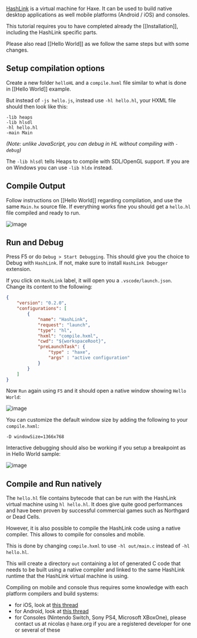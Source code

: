 [HashLink](https://hashlink.haxe.org/) is a virtual machine for Haxe. It can be used to build native desktop applications as well mobile platforms (Android / iOS) and consoles.

This tutorial requires you to have completed already the [[Installation]], including the HashLink specific parts.

Please also read [[Hello World]] as we follow the same steps but with some changes.

## Setup compilation options

Create a new folder `helloHL` and a `compile.hxml` file similar to what is done in [[Hello World]] example.

But instead of `-js hello.js`, instead use `-hl hello.hl`, your HXML file should then look like this:

```
-lib heaps
-lib hlsdl
-hl hello.hl
-main Main
```

_(Note: unlike JavaScript, you can debug in HL without compiling with `-debug`)_

The `-lib hlsdl` tells Heaps to compile with SDL/OpenGL support. If you are on Windows you can use `-lib hldx` instead.

## Compile Output

Follow instructions on [[Hello World]] regarding compilation, and use the same `Main.hx` source file.
If everything works fine you should get a `hello.hl` file compiled and ready to run.

![image](https://user-images.githubusercontent.com/1022912/45916898-81037400-be6d-11e8-8d57-0e13778c4064.png)

## Run and Debug

Press F5 or do `Debug > Start Debugging`. This should give you the choice to Debug with `HashLink`. If not, make sure to install `HashLink Debugger` extension.

If you click on `HashLink` label, it will open you a `.vscode/launch.json`. Change its content to the following:

```json
{
	"version": "0.2.0",
	"configurations": [
		{
			"name": "HashLink",
			"request": "launch",
			"type": "hl",
			"hxml": "compile.hxml",
			"cwd": "${workspaceRoot}",
			"preLaunchTask": {
				"type" : "haxe",
				"args" : "active configuration"
			}
		}
	]
}
```

Now `Run` again using `F5` and it should open a native window showing `Hello World`:

![image](https://user-images.githubusercontent.com/1022912/45916979-06d3ef00-be6f-11e8-9d5c-bc24023a7a66.png)

You can customize the default window size by adding the following to your `compile.hxml`:

```
-D windowSize=1366x768
```

Interactive debugging should also be working if you setup a breakpoint as in Hello World sample:

![image](https://user-images.githubusercontent.com/1022912/45917022-5b776a00-be6f-11e8-9319-77d4e36ea3c2.png)

## Compile and Run natively

The `hello.hl` file contains bytecode that can be run with the HashLink virtual machine using `hl hello.hl`. It does give quite good performances and have been proven by successful commercial games such as Northgard or Dead Cells.

However, it is also possible to compile the HashLink code using a native compiler. This allows to compile for consoles and mobile.

This is done by changing `compile.hxml` to use `-hl out/main.c` instead of `-hl hello.hl`. 

This will create a directory `out` containing a lot of generated C code that needs to be built using a native compiler and linked to the same HashLink runtime that the HashLink virtual machine is using.

Compiling on mobile and console thus requires some knowledge with each platform compilers and build systems:
 * for iOS, look at [this thread](https://github.com/HaxeFoundation/hashlink/issues/144)
 * for Android, look at [this thread](https://github.com/HaxeFoundation/hashlink/issues/109)
 * for Consoles (Nintendo Switch, Sony PS4, Microsoft XBoxOne), please contact us at nicolas `@` haxe.org if you are a registered developer for one or several of these


